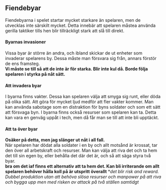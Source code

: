 ## Fiendebyar  
Fiendebyarna i spelet startar mycket starkare än spelaren, men de utvecklas inte särskilt mycket. 
Detta innebär att spelaren måstea använda gerilla taktiker tills hen blir tillräckligt stark att slå till direkt. 

#### Byarnas invasioner
Vissa byar är större än andra, och ibland skickar de ut enheter som invaderar spelarens by. 
Dessa måste man försvara sig från, annars förstör de ens framsteg.  
**Vi måste se till så att de inte är för starka. Blir inte kul då. Borde följa spelaren i styrka på nåt sätt.**

#### Att invadera byar
I byarna finns vakter. Dessa kan spelaren välja att smyga sig runt, eller döda på olika sätt.
Att göra för mycket ljud medför att fler vakter kommer. Man kan använda sabotage som en distraktion för byns soldater och som ett sätt att försvaga byn.
I byarna finns också resurser som spelaren kan ta. 
Detta kan vara en genväg uppåt i tech, men då får man se till att inte bli upptäckt.

#### Att ta över byar
**Osäker på detta, men jag slänger ut nåt i all fall.**  
När spelaren har dödat alla soldater i en by och allt motsånd är krossat, tar den över all arbetskraft och resurser.
Man kan välja att riva det och ta hem det till sin egen by, eller behålla det där det är, och så att säga styra två byar.   
**bra om det iaf finns ett alternativ att ta hem det. Kan bli irriterande om allt spelaren behöver hålla koll på är utspritt överallt** **det blir risk and reward. Dubbel produktion utan att behöva slösa resurser och manpower på att riva och bygga upp men med risken av attack på två ställen samtidgt*
